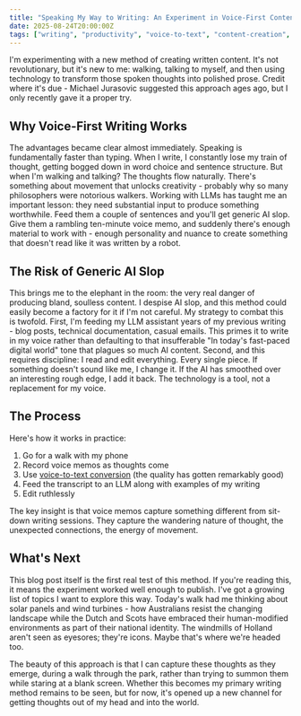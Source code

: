 ```yaml
---
title: "Speaking My Way to Writing: An Experiment in Voice-First Content Creation"
date: 2025-08-24T20:00:00Z
tags: ["writing", "productivity", "voice-to-text", "content-creation", "llm"]
---
```


I'm experimenting with a new method of creating written content. It's not revolutionary, but it's new to me: walking, talking to myself, and then using technology to transform those spoken thoughts into polished prose. Credit where it's due - Michael Jurasovic suggested this approach ages ago, but I only recently gave it a proper try.

## Why Voice-First Writing Works

The advantages became clear almost immediately. Speaking is fundamentally faster than typing. When I write, I constantly lose my train of thought, getting bogged down in word choice and sentence structure. But when I'm walking and talking? The thoughts flow naturally. There's something about movement that unlocks creativity - probably why so many philosophers were notorious walkers.
Working with LLMs has taught me an important lesson: they need substantial input to produce something worthwhile. Feed them a couple of sentences and you'll get generic AI slop. Give them a rambling ten-minute voice memo, and suddenly there's enough material to work with - enough personality and nuance to create something that doesn't read like it was written by a robot.

## The Risk of Generic AI Slop

This brings me to the elephant in the room: the very real danger of producing bland, soulless content. I despise AI slop, and this method could easily become a factory for it if I'm not careful.
My strategy to combat this is twofold. First, I'm feeding my LLM assistant years of my previous writing - blog posts, technical documentation, casual emails. This primes it to write in my voice rather than defaulting to that insufferable "In today's fast-paced digital world" tone that plagues so much AI content.
Second, and this requires discipline: I read and edit everything. Every single piece. If something doesn't sound like me, I change it. If the AI has smoothed over an interesting rough edge, I add it back. The technology is a tool, not a replacement for my voice.

## The Process
Here's how it works in practice:

1. Go for a walk with my phone
1. Record voice memos as thoughts come
1. Use [voice-to-text conversion](https://www.notta.ai/en/tools/audio-to-text-converter) (the quality has gotten remarkably good)
1. Feed the transcript to an LLM along with examples of my writing
1. Edit ruthlessly

The key insight is that voice memos capture something different from sit-down writing sessions. They capture the wandering nature of thought, the unexpected connections, the energy of movement.

## What's Next

This blog post itself is the first real test of this method. If you're reading this, it means the experiment worked well enough to publish.
I've got a growing list of topics I want to explore this way. Today's walk had me thinking about solar panels and wind turbines - how Australians resist the changing landscape while the Dutch and Scots have embraced their human-modified environments as part of their national identity. The windmills of Holland aren't seen as eyesores; they're icons. Maybe that's where we're headed too.

The beauty of this approach is that I can capture these thoughts as they emerge, during a walk through the park, rather than trying to summon them while staring at a blank screen. Whether this becomes my primary writing method remains to be seen, but for now, it's opened up a new channel for getting thoughts out of my head and into the world.

